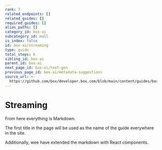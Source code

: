 ```yaml
---
rank: 7
related_endpoints: []
related_guides: []
required_guides: []
alias_paths: []
category_id: box-ai
subcategory_id: null
is_index: false
id: box-ai/streaming
type: guide
total_steps: 6
sibling_id: box-ai
parent_id: box-ai
next_page_id: box-ai/text-gen
previous_page_id: box-ai/metadata-suggestions
source_url: >-
  https://github.com/box/developer.box.com/blob/main/content/guides/box-ai/streaming.md
---
```

# Streaming

From here everything is Markdown.

The first title in the page will be used as the name of the guide everywhere in
the site.

Additionally, wee have extended the markdown with React components.